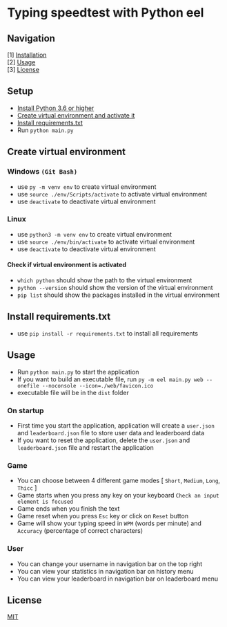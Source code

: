 # Typing speedtest with Python eel

## Navigation
[1] [Installation](#installation)  
[2] [Usage](#usage)  
[3] [License](#license)

## Setup
- [Install Python 3.6 or higher](https://www.python.org/downloads/)
- [Create virtual environment and activate it](#create-virtual-environment)
- [Install requirements.txt](#install-requirements)
- Run `python main.py`

## Create virtual environment
### Windows `(Git Bash)`
- use `py -m venv env` to create virtual environment
- use `source ./env/Scripts/activate` to activate virtual environment
- use `deactivate` to deactivate virtual environment

### Linux
- use `python3 -m venv env` to create virtual environment
- use `source ./env/bin/activate` to activate virtual environment
- use `deactivate` to deactivate virtual environment

#### Check if virtual environment is activated
- `which python` should show the path to the virtual environment
- `python --version` should show the version of the virtual environment
- `pip list` should show the packages installed in the virtual environment

## Install requirements.txt
- use `pip install -r requirements.txt` to install all requirements

## Usage
- Run `python main.py` to start the application
- If you want to build an executable file, run `py -m eel main.py web --onefile --noconsole --icon=./web/favicon.ico`
- executable file will be in the `dist` folder

### On startup
- First time you start the application, application will create a `user.json` and `leaderboard.json` file to store user data and leaderboard data
- If you want to reset the application, delete the `user.json` and `leaderboard.json` file and restart the application

### Game
- You can choose between 4 different game modes [ `Short`, `Medium`, `Long`, `Thicc` ]
- Game starts when you press any key on your keyboard `Check an input element is focused`
- Game ends when you finish the text
- Game reset when you press `Esc` key or click on `Reset` button
- Game will show your typing speed in `WPM` (words per minute) and `Accuracy` (percentage of correct characters)
### User
- You can change your username in navigation bar on the top right
- You can view your statistics in navigation bar on history menu
- You can view your leaderboard in navigation bar on leaderboard menu

## License
[MIT](https://choosealicense.com/licenses/mit/)